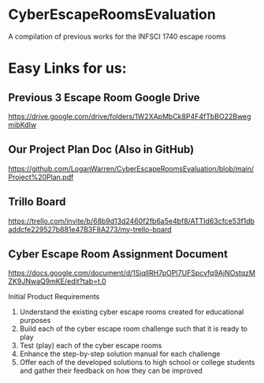 # CyberEscapeRoomsEvaluation
A compilation of previous works for the INFSCI 1740 escape rooms

# Easy Links for us:

## Previous 3 Escape Room Google Drive
https://drive.google.com/drive/folders/1W2XApMbCk8P4F4fTbBO22BwegmibKdIw
## Our Project Plan Doc (Also in GitHub)
https://github.com/LoganWarren/CyberEscapeRoomsEvaluation/blob/main/Project%20Plan.pdf
## Trillo Board
https://trello.com/invite/b/68b9d13d2460f2fb6a5e4bf8/ATTId63cfce53f1dbaddcfe229527b881e47B3F8A273/my-trello-board
## Cyber Escape Room Assignment Document
https://docs.google.com/document/d/1SiqllRH7pOPI7UFSpcvfq9AjNOstqzMZK9JNwaQ9mKE/edit?tab=t.0

Initial Product Requirements

1. Understand the existing cyber escape rooms created for educational purposes
2. Build each of the cyber escape room challenge such that it is ready to play
3. Test (play) each of the cyber escape rooms
4. Enhance the step-by-step solution manual for each challenge
5. Offer each of the developed solutions to high school or college students and gather their feedback on how they can be improved
